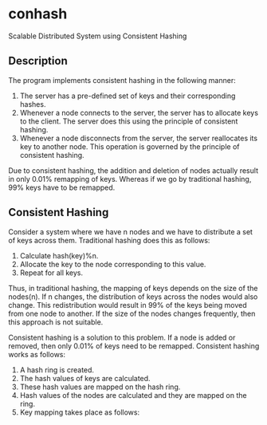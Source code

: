# conhash
Scalable Distributed System using Consistent Hashing

## Description

The program implements consistent hashing in the following manner:
1.  The server has a pre-defined set of keys and their corresponding hashes.
2.  Whenever a node connects to the server, the server has to allocate keys to the client. The server does this using the principle of consistent hashing. 
3.  Whenever a node disconnects from the server, the server reallocates its key to another node. This operation is governed by the principle of consistent hashing.

Due to consistent hashing, the addition and deletion of nodes actually result in only 0.01% remapping of keys. Whereas if we go by traditional hashing, 99% keys have to be remapped.

## Consistent Hashing

Consider a system where we have n nodes and we have to distribute a set of keys across them. Traditional hashing does this as follows:
1.  Calculate hash(key)%n.
2.  Allocate the key to the node corresponding to this value.
3.  Repeat for all keys.

Thus, in traditional hashing, the mapping of keys depends on the size of the nodes(n). If n changes, the distribution of keys across the nodes would also change. This redistribution would result in 99% of the keys being moved from one node to another. If the size of the nodes changes frequently, then this approach is not suitable.

Consistent hashing is a solution to this problem. If a node is added or removed, then only 0.01% of keys need to be remapped. Consistent hashing works as follows:
1.  A hash ring is created.
2.  The hash values of keys are calculated.
3.  These hash values are mapped on the hash ring.
4.  Hash values of the nodes are calculated and they are mapped on the ring.
5. Key mapping takes place as follows:
